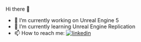 Hi there 👋

- 🔭 I’m currently working on Unreal Engine 5
- 🌱 I’m currently learning Unreal Engine Replication
- 📫 How to reach me: [![linkedin](https://img.shields.io/badge/Linkedin-000000?style=for-the-badge&logo=Linkedin&logoColor=white)](https://www.linkedin.com/in/evrenus/)
